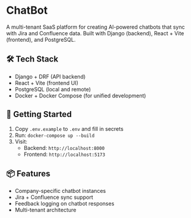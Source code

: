# ChatBot

A multi-tenant SaaS platform for creating AI-powered chatbots that sync with Jira and Confluence data. Built with Django (backend), React + Vite (frontend), and PostgreSQL.

## 🛠 Tech Stack

- Django + DRF (API backend)
- React + Vite (frontend UI)
- PostgreSQL (local and remote)
- Docker + Docker Compose (for unified development)

## 🚀 Getting Started

1. Copy `.env.example` to `.env` and fill in secrets
2. Run: `docker-compose up --build`
3. Visit:
   - Backend: `http://localhost:8000`
   - Frontend: `http://localhost:5173`

## 📦 Features

- Company-specific chatbot instances
- Jira + Confluence sync support
- Feedback logging on chatbot responses
- Multi-tenant architecture
